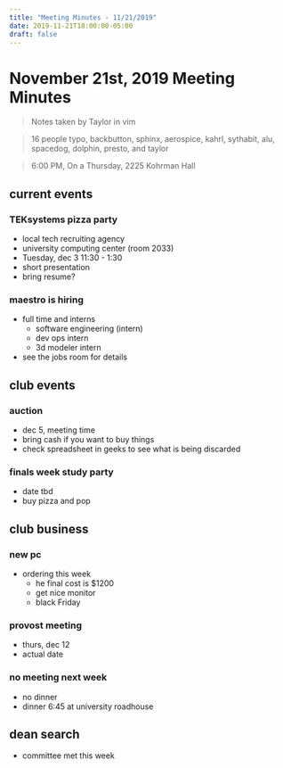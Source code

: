 ```yaml
---
title: "Meeting Minutes - 11/21/2019"
date: 2019-11-21T18:00:00-05:00
draft: false
---
```


# November 21st, 2019 Meeting Minutes
> Notes taken by Taylor in vim

> 16 people typo, backbutton, sphinx, aerospice, kahrl, sythabit, alu, spacedog, dolphin, presto, and taylor  

> 6:00 PM, On a Thursday, 2225 Kohrman Hall

## current events

### TEKsystems pizza party
* local tech recruiting agency
* university computing center (room 2033)
* Tuesday, dec 3 11:30 - 1:30
* short presentation
* bring resume?

### maestro is hiring
* full time and interns
  * software engineering (intern)
  * dev ops intern
  * 3d modeler intern
* see the jobs room for details
  
## club events

### auction
* dec 5, meeting time
* bring cash if you want to buy things
* check spreadsheet in geeks to see what is being discarded
  
### finals week study party
* date tbd
* buy pizza and pop
  
## club business

### new pc
* ordering this week
  * he final cost is $1200 
  * get nice monitor
  * black Friday
   
### provost meeting
* thurs, dec 12
* actual date
 
### no meeting next week
* no dinner 
* dinner 6:45 at university roadhouse
## dean search
* committee met this week
  


